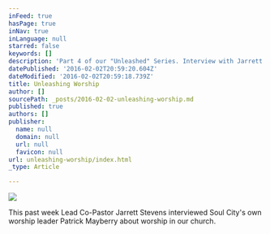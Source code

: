 ```yaml
---
inFeed: true
hasPage: true
inNav: true
inLanguage: null
starred: false
keywords: []
description: 'Part 4 of our "Unleashed" Series. Interview with Jarrett Stevens and Patrick Mayberry about worship.'
datePublished: '2016-02-02T20:59:20.604Z'
dateModified: '2016-02-02T20:59:18.739Z'
title: Unleashing Worship
author: []
sourcePath: _posts/2016-02-02-unleashing-worship.md
published: true
authors: []
publisher:
  name: null
  domain: null
  url: null
  favicon: null
url: unleashing-worship/index.html
_type: Article

---
```

![](https://the-grid-user-content.s3-us-west-2.amazonaws.com/127749ad-86d8-46c4-a9b4-389020a171a7.jpg)

This past week Lead Co-Pastor Jarrett Stevens interviewed Soul City's own worship leader Patrick Mayberry about worship in our church.